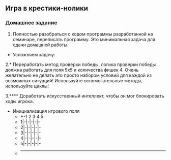 ## Игра в крестики-нолики
### Домашнее задание
1. Полностью разобраться с кодом программы разработанной на семинаре, 
переписать программу. Это минимальная задача для сдачи домашней работы.

* Усложняем задачу:

2.* Переработать метод проверки победы, 
логика проверки победы должна работать для поля 5х5 и
количества фишек 4. 
Очень желательно не делать это просто набором условий для каждой из
возможных ситуаций! 
Используйте вспомогательные методы, используйте циклы!

3.**** Доработать искусственный интеллект, 
чтобы он мог блокировать ходы игрока.

* Инициализация игрового поля
    *  +-1 2 3 4 5
    *  1|-|-|-|-|-
    *  2|-|-|-|-|-
    *  3|-|-|-|-|-
    *  4|-|-|-|-|-
    *  5|-|-|-|-|-
    *  -----------